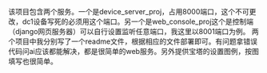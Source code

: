 该项目包含两个服务。一个是device_server_proj，占用8000端口，这个不可更改，dc1设备写死的必须用这个端口。另一个是web_console_proj这个是控制端（django网页服务器）可以自行设置监听任意端口，我这里以8001端口为例。
两个项目中我分别写了一个readme文件，根据相应的文件部署即可。有问题拿错误代码问ai应该都能解决，都是很简单的web服务。另外提供宝塔的设置图例，按图填写也很简单。
